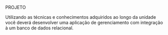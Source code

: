 PROJETO

Utilizando as técnicas e conhecimentos adquiridos ao longo da unidade você deverá
desenvolver uma aplicação de gerenciamento com integração à um banco de dados
relacional.
